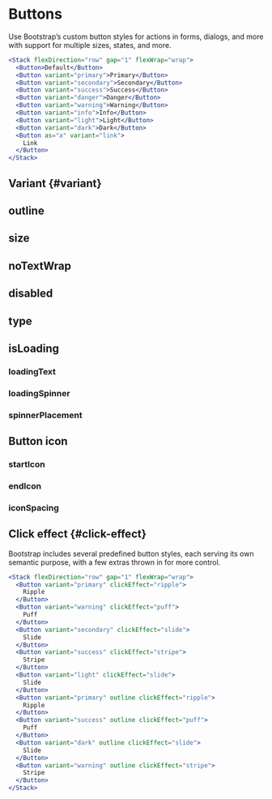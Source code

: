 # Buttons

Use Bootstrap’s custom button styles for actions in forms, dialogs, and more with support for multiple sizes, states, and more.

```jsx
<Stack flexDirection="row" gap="1" flexWrap="wrap">
  <Button>Default</Button>
  <Button variant="primary">Primary</Button>
  <Button variant="secondary">Secondary</Button>
  <Button variant="success">Success</Button>
  <Button variant="danger">Danger</Button>
  <Button variant="warning">Warning</Button>
  <Button variant="info">Info</Button>
  <Button variant="light">Light</Button>
  <Button variant="dark">Dark</Button>
  <Button as="a" variant="link">
    Link
  </Button>
</Stack>
```

## Variant {#variant}

## outline

## size

## noTextWrap

## disabled

## type

## isLoading

### loadingText

### loadingSpinner

### spinnerPlacement

## Button icon

### startIcon

### endIcon

### iconSpacing

## Click effect {#click-effect}

Bootstrap includes several predefined button styles, each serving its own semantic purpose, with a few extras thrown in for more control.

```jsx
<Stack flexDirection="row" gap="1" flexWrap="wrap">
  <Button variant="primary" clickEffect="ripple">
    Ripple
  </Button>
  <Button variant="warning" clickEffect="puff">
    Puff
  </Button>
  <Button variant="secondary" clickEffect="slide">
    Slide
  </Button>
  <Button variant="success" clickEffect="stripe">
    Stripe
  </Button>
  <Button variant="light" clickEffect="slide">
    Slide
  </Button>
  <Button variant="primary" outline clickEffect="ripple">
    Ripple
  </Button>
  <Button variant="success" outline clickEffect="puff">
    Puff
  </Button>
  <Button variant="dark" outline clickEffect="slide">
    Slide
  </Button>
  <Button variant="warning" outline clickEffect="stripe">
    Stripe
  </Button>
</Stack>
```

